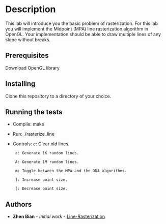 # Description

This lab will introduce you the basic problem of rasterization. For this lab you will implement the Midpoint (MPA) line rasterization algorithm in OpenGL. Your implementation should be able to draw multiple lines of any slope without breaks. 

## Prerequisites

Download OpenGL library

## Installing

Clone this repository to a directory of your choice.

## Running the tests

* Compile: make
* Run: ./rasterize_line
* Controls:
       c: Clear old lines.
       
       a: Generate 1K random lines.
       
       A: Generate 1M random lines.
       
       m: Toggle between the MPA and the DDA algorithms.
       
       ]: Increase point size.
       
       [: Decrease point size.

## Authors

* **Zhen Bian** - *Initial work* - [Line-Rasterization](https://github.com/zbian002/Line-Rasterization)
